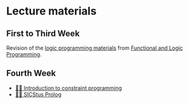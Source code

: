 # Lecture materials

## First to Third Week

Revision of the [logic programming materials](./logic-programming.md) from [Functional and Logic Programming](https://sigarra.up.pt/feup/en/UCURR_GERAL.FICHA_UC_VIEW?pv_ocorrencia_id=484434).

## Fourth Week

- [🧑‍🏫 Introduction to constraint programming](../materials/introduction-to-constraint-programming.pdf)
- [🧑‍🏫 SICStus Prolog](../materials/sicstus-prolog.pdf)
